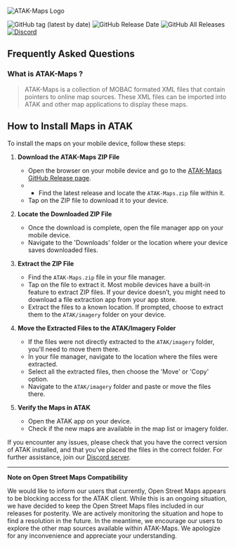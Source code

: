 
![ATAK-Maps Logo](https://github.com/joshuafuller/ATAK-Maps/blob/master/images/ATAK-Maps-Logo-White.png?raw=true)
 
![GitHub tag (latest by date)](https://img.shields.io/github/v/tag/joshuafuller/ATAK-Maps) ![GitHub Release Date](https://img.shields.io/github/release-date/joshuafuller/ATAK-Maps?style=flat) ![GitHub All Releases](https://img.shields.io/github/downloads/joshuafuller/ATAK-Maps/total?style=flat) [![Discord](https://img.shields.io/discord/698067185515495436?style=flat)](https://discord.gg/dQUYADMW87)

 
## Frequently Asked Questions

### What is ATAK-Maps ?
>ATAK-Maps is a collection of MOBAC formated XML files that contain pointers to online map sources. These XML files can be imported into ATAK and other map applications to display these maps.

 
## How to Install Maps in ATAK

To install the maps on your mobile device, follow these steps:

1. **Download the ATAK-Maps ZIP File**
   - Open the browser on your mobile device and go to the [ATAK-Maps GitHub Release page](https://github.com/joshuafuller/ATAK-Maps/releases).
   -    - Find the latest release and locate the `ATAK-Maps.zip` file within it.
   - Tap on the ZIP file to download it to your device.

2. **Locate the Downloaded ZIP File**
   - Once the download is complete, open the file manager app on your mobile device.
   - Navigate to the 'Downloads' folder or the location where your device saves downloaded files.

3. **Extract the ZIP File**
   - Find the `ATAK-Maps.zip` file in your file manager.
   - Tap on the file to extract it. Most mobile devices have a built-in feature to extract ZIP files. If your device doesn’t, you might need to download a file extraction app from your app store.
   - Extract the files to a known location. If prompted, choose to extract them to the `ATAK/imagery` folder on your device.

4. **Move the Extracted Files to the ATAK/Imagery Folder**
   - If the files were not directly extracted to the `ATAK/imagery` folder, you'll need to move them there.
   - In your file manager, navigate to the location where the files were extracted.
   - Select all the extracted files, then choose the 'Move' or 'Copy' option.
   - Navigate to the `ATAK/imagery` folder and paste or move the files there.

5. **Verify the Maps in ATAK**
   - Open the ATAK app on your device.
   - Check if the new maps are available in the map list or imagery folder.

If you encounter any issues, please check that you have the correct version of ATAK installed, and that you’ve placed the files in the correct folder. For further assistance, join our [Discord server](https://discord.gg/dQUYADMW87).

---

**Note on Open Street Maps Compatibility**

We would like to inform our users that currently, Open Street Maps appears to be blocking access for the ATAK client. While this is an ongoing situation, we have decided to keep the Open Street Maps files included in our releases for posterity. We are actively monitoring the situation and hope to find a resolution in the future. In the meantime, we encourage our users to explore the other map sources available within ATAK-Maps. We apologize for any inconvenience and appreciate your understanding.
